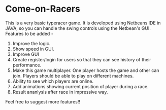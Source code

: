 # Come-on-Racers
This is a very basic typeracer game. It is developed using Netbeans IDE in JAVA, so you can handle the swing controls using the Netbean's GUI. Features to be added -

1. Improve the logic.
2. Show speed in GUI.
3. Improve GUI
4. Create register/login for users so that they can see history of their performance.
5. Make this game multiplayer. One player hosts the game and other can join. Players should be able to play on different machines.
6. Ability to see which players are online.
7. Add animations showing current position of player during a race.
8. Result ananlysis after race in impressive way.

Feel free to suggest more features!!
